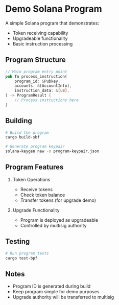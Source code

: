 # Demo Solana Program

A simple Solana program that demonstrates:
- Token receiving capability
- Upgradeable functionality
- Basic instruction processing

## Program Structure

```rust
// Main program entry point
pub fn process_instruction(
    program_id: &Pubkey,
    accounts: &[AccountInfo],
    instruction_data: &[u8],
) -> ProgramResult {
    // Process instructions here
}
```

## Building

```bash
# Build the program
cargo build-sbf

# Generate program keypair
solana-keygen new -o program-keypair.json
```

## Program Features

1. Token Operations
   - Receive tokens
   - Check token balance
   - Transfer tokens (for upgrade demo)

2. Upgrade Functionality
   - Program is deployed as upgradeable
   - Controlled by multisig authority

## Testing

```bash
# Run program tests
cargo test-bpf
```

## Notes

- Program ID is generated during build
- Keep program simple for demo purposes
- Upgrade authority will be transferred to multisig 